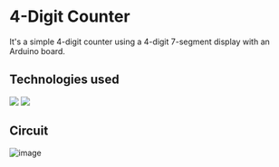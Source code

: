 # 4-Digit Counter

It's a simple 4-digit counter using a 4-digit 7-segment display with an Arduino board.

## Technologies used

<a href="https://www.arduino.cc" target="_blank"><img src="https://img.icons8.com/fluency/48/000000/arduino.png"/></a>
<a href="https://cplusplus.com/doc/" target="_blank"><img src="https://img.icons8.com/color/48/000000/c-plus-plus-logo.png"/></a>

## Circuit
![image](https://github.com/Githendra23/4-Digit-Counter/assets/51377697/9e3823a9-cdab-4c2b-be33-abd267568b45)
